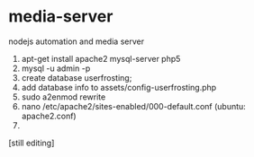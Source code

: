 # media-server
nodejs automation and media server

1. apt-get install apache2 mysql-server php5
2. mysql -u admin -p
3. create database userfrosting;
3. add database info to assets/config-userfrosting.php
4. sudo a2enmod rewrite
5. nano /etc/apache2/sites-enabled/000-default.conf (ubuntu: apache2.conf)
6. 

[still editing]
